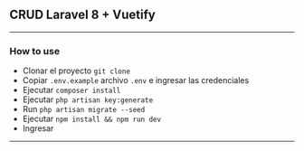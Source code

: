 ## CRUD Laravel 8 + Vuetify

-----

### How to use

- Clonar el proyecto `git clone`
- Copiar `.env.example` archivo `.env` e ingresar las credenciales
- Ejecutar `composer install`
- Ejecutar `php artisan key:generate`
- Run `php artisan migrate --seed`
- Ejecutar `npm install && npm run dev`
- Ingresar


---
